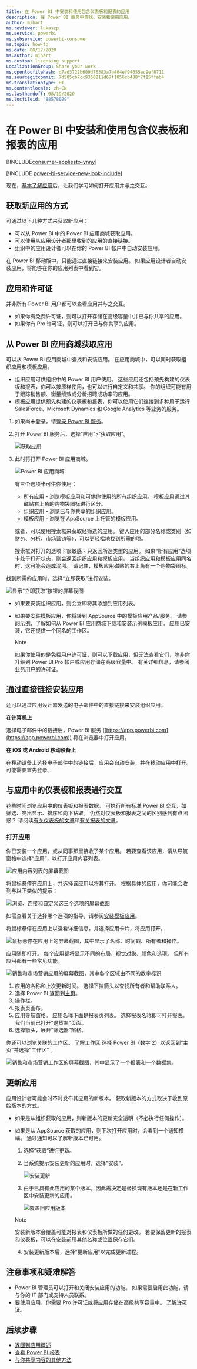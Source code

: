 ```yaml
---
title: 在 Power BI 中安装和使用包含仪表板和报表的应用
description: 在 Power BI 服务中查找、安装和使用应用。
author: mihart
ms.reviewer: lukaszp
ms.service: powerbi
ms.subservice: powerbi-consumer
ms.topic: how-to
ms.date: 08/17/2020
ms.author: mihart
ms.custom: licensing support
LocalizationGroup: Share your work
ms.openlocfilehash: d7ad3722b609d76383a7a404ef94655ec9ef8711
ms.sourcegitcommit: 7d505cb7cc9360211d67f1056cb488f7f15ffab4
ms.translationtype: HT
ms.contentlocale: zh-CN
ms.lasthandoff: 08/19/2020
ms.locfileid: "88578029"
---
```

# <a name="install-and-use-apps-with-dashboards-and-reports-in-power-bi"></a>在 Power BI 中安装和使用包含仪表板和报表的应用

[!INCLUDE[consumer-appliesto-ynny](../includes/consumer-appliesto-ynny.md)]

[!INCLUDE [power-bi-service-new-look-include](../includes/power-bi-service-new-look-include.md)]

现在，[基本了解应用](end-user-apps.md)后，让我们学习如何打开应用并与之交互。 

## <a name="ways-to-get-a-new-app"></a>获取新应用的方式
可通过以下几种方式来获取新应用：
* 可以从 Power BI 中的 Power BI 应用商城获取应用。
* 可以使用从应用设计者那里收到的应用的直接链接。 
* 组织中的应用设计者可以在你的 Power BI 帐户中自动安装应用。

在 Power BI 移动版中，只能通过直接链接来安装应用。 如果应用设计者自动安装应用，将能够在你的应用列表中看到它。

## <a name="apps-and-licenses"></a>应用和许可证
并非所有 Power BI 用户都可以查看应用并与之交互。 
- 如果你有免费许可证，则可以打开存储在高级容量中并已与你共享的应用。  
- 如果你有 Pro 许可证，则可以打开已与你共享的应用。

## <a name="get-the-app-from-the-power-bi-apps-marketplace"></a>从 Power BI 应用商城获取应用

可以从 Power BI 应用商城中查找和安装应用。 在应用商城中，可以同时获取组织应用和模板应用。

- 组织应用可供组织中的 Power BI 用户使用。 这些应用还包括预先构建的仪表板和报表，你可以按原样使用，也可以进行自定义和共享。 你的组织可能有用于跟踪销售额、衡量绩效或分析招聘成功率的应用。
- 模板应用提供预先构建的仪表板和报表，你可以使用它们连接到多种用于运行 SalesForce、Microsoft Dynamics 和 Google Analytics 等业务的服务。

1. 如果尚未登录，请[登录 Power BI 服务](./end-user-sign-in.md)。 

1. 打开 Power BI 服务后，选择“应用”>“获取应用”。 

    ![获取应用  ](./media/end-user-app-view/power-bi-get-apps.png)

1. 此时将打开 Power BI 应用商城。

   ![Power BI 应用商城](./media/end-user-app-view/power-bi-app-marketplace.png)

   有三个选项卡可供你使用：
   * 所有应用 - 浏览模板应用和可供你使用的所有组织应用。 模板应用通过其磁贴右上角的购物袋图标进行区分。
   * 组织应用 - 浏览已与你共享的组织应用。 
   * 模板应用 - 浏览在 AppSource 上托管的模板应用。

   或者，可以使用搜索框来获取经筛选的应用。 键入应用的部分名称或类别（如财务、分析、市场营销等），可以更轻松地找到所需的项。 

   搜索框对打开的选项卡很敏感 - 只返回所选类型的应用。 如果“所有应用”选项卡处于打开状态，则会返回组织应用和模板应用。 当组织应用和模板应用同名时，这可能会造成混淆。 请记住，模板应用磁贴的右上角有一个购物袋图标。

找到所需的应用时，选择“立即获取”进行安装。

   ![显示“立即获取”按钮的屏幕截图](./media/end-user-app-view/power-bi-get-it.png)

* 如果要安装组织应用，则会立即将其添加到应用列表。
* 如果要安装模板应用，你将转到 AppSource 中的模板应用产品/服务。 请参阅[示例](end-user-app-marketing.md)，了解如何从 Power BI 应用商城下载和安装示例模板应用。 应用已安装，它还提供一个同名的工作区。

   > [!NOTE]
   > 如果你使用的是免费用户许可证，则可以下载应用，但无法查看它们，除非你升级到 Power BI Pro 帐户或应用存储在高级容量中。 有关详细信息，请参阅[业务用户的许可证](end-user-license.md)。

## <a name="install-an-app-from-a-direct-link"></a>通过直接链接安装应用
还可以通过应用设计器发送的电子邮件中的直接链接来安装组织应用。  

**在计算机上** 

选择电子邮件中的链接后，Power BI 服务 ([https://app.powerbi.com](https://app.powerbi.com)) 将在浏览器中打开应用。 

**在 iOS 或 Android 移动设备上** 

在移动设备上选择电子邮件中的链接后，应用会自动安装，并在移动应用中打开。 可能需要首先登录。 

## <a name="interact-with-the-dashboards-and-reports-in-the-app"></a>与应用中的仪表板和报表进行交互
花些时间浏览应用中的仪表板和报表数据。 可执行所有标准 Power BI 交互，如筛选、突出显示、排序和向下钻取。  仍然对仪表板和报表之间的区别感到有点困惑？  请阅读[有关仪表板的文章](end-user-dashboards.md)和[有关报表的文章](end-user-reports.md)。  

### <a name="open-an-app"></a>打开应用

你已安装一个应用，或从同事那里接收了某个应用。 若要查看该应用，请从导航窗格中选择“应用”，以打开应用内容列表。

![应用内容列表的屏幕截图](./media/end-user-app-view/power-bi-apps-list.png)

将鼠标悬停在应用上，并选择该应用以将其打开。 根据具体的应用，你可能会收到与以下类似的提示：

![浏览、连接和自定义这三个选项的屏幕截图](./media/end-user-app-view/power-bi-customize.png)

如需查看关于选择哪个选项的指导，请参阅[安装模板应用](../connect-data/service-template-apps-install-distribute.md)。

将鼠标悬停在应用上以查看详细信息，并选择应用卡片，将应用打开。

![鼠标悬停在应用上的屏幕截图，其中显示了名称、时间戳、所有者和操作。 ](./media/end-user-app-view/power-bi-apps-hover.png)

应用随即打开。 每个应用都将显示不同的布局、视觉对象、颜色和选项。 但所有应用都有一些常见功能。

![销售和市场营销应用的屏幕截图，其中各个区域由不同的数字标识 ](./media/end-user-app-view/power-bi-app-numbered.png)

1. 应用的名称和上次更新时间。 选择下拉箭头以查找所有者和帮助联系人。
1. 选择 Power BI 返回到[主页](end-user-home.md)。
1. 操作栏。 
1. 报表页画布。
1. 应用导航窗格。  应用名称下面是报表页列表。 选择报表名称即可打开报表。 我们当前已打开“退货率”页面。 
1. 选择箭头，展开“筛选器”窗格。

你还可以浏览关联的工作区。 [了解工作区](end-user-workspaces.md) 选择 Power BI（数字 2）以返回到“主页”并选择“工作区”  。 

![销售和市场营销工作区的屏幕截图，其中显示了一个报表和一个数据集。 ](./media/end-user-app-view/power-bi-new-workspaces.png)

## <a name="update-an-app"></a>更新应用 

应用设计者可能会时不时发布其应用的新版本。 获取新版本的方式取决于收到原始版本的方式。 

* 如果是从组织获取的应用，则新版本的更新完全透明（不必执行任何操作）。 

* 如果是从 AppSource 获取的应用，则下次打开应用时，会看到一个通知横幅。 通过通知可以了解新版本已可用。 

    1. 选择“获取”进行更新。  

        <!--![App update notification](./media/end-user-app-view/power-bi-new-app-version-notification.png) -->

    2. 当系统提示安装更新的应用时，选择“安装”。 

        ![安装更新](./media/end-user-app-view/power-bi-install.png) 

    3. 由于已具有此应用的某个版本，因此需决定是替换现有版本还是在新工作区中安装更新的应用。   

        ![覆盖旧应用版本](./media/end-user-app-view/power-bi-already-installed.png) 

     > [!NOTE] 
     > 安装新版本会覆盖可能对报表和仪表板所做的任何更改。 若要保留更新的报表和仪表板，可以在安装前用其他名称或位置保存它们。 

    4. 安装更新版本后，选择“更新应用”以完成更新过程。 

## <a name="considerations-and-troubleshooting"></a>注意事项和疑难解答

- Power BI 管理员可以打开和关闭安装应用的功能。 如果需要启用此功能，请与你的 IT 部门或支持人员联系。    
- 要使用应用，你需要 Pro 许可证或将应用存储在高级共享容量中。 [了解许可证](end-user-license.md)。


## <a name="next-steps"></a>后续步骤
* [返回到应用概述](end-user-apps.md)
* [查看 Power BI 报表](end-user-report-open.md)
* [与你共享内容的其他方法](end-user-shared-with-me.md)

